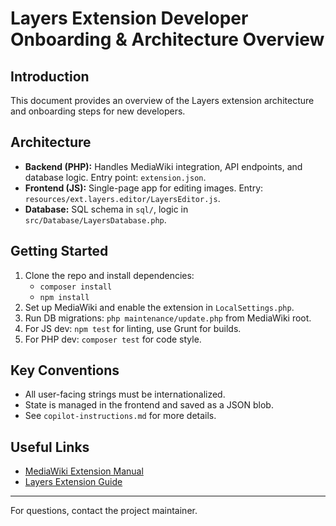 # Layers Extension Developer Onboarding & Architecture Overview

## Introduction
This document provides an overview of the Layers extension architecture and onboarding steps for new developers.

## Architecture
- **Backend (PHP):** Handles MediaWiki integration, API endpoints, and database logic. Entry point: `extension.json`.
- **Frontend (JS):** Single-page app for editing images. Entry: `resources/ext.layers.editor/LayersEditor.js`.
- **Database:** SQL schema in `sql/`, logic in `src/Database/LayersDatabase.php`.

## Getting Started
1. Clone the repo and install dependencies:
   - `composer install`
   - `npm install`
2. Set up MediaWiki and enable the extension in `LocalSettings.php`.
3. Run DB migrations: `php maintenance/update.php` from MediaWiki root.
4. For JS dev: `npm test` for linting, use Grunt for builds.
5. For PHP dev: `composer test` for code style.

## Key Conventions
- All user-facing strings must be internationalized.
- State is managed in the frontend and saved as a JSON blob.
- See `copilot-instructions.md` for more details.

## Useful Links
- [MediaWiki Extension Manual](https://www.mediawiki.org/wiki/Manual:Developing_extensions)
- [Layers Extension Guide](../guide.md)

---

For questions, contact the project maintainer.
